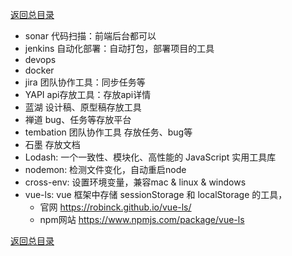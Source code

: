 [返回总目录](../README.md)

- sonar 代码扫描：前端后台都可以
- jenkins 自动化部署：自动打包，部署项目的工具
- devops
- docker
- jira 团队协作工具：同步任务等
- YAPI api存放工具：存放api详情
- 蓝湖 设计稿、原型稿存放工具
- 禅道 bug、任务等存放平台
- tembation 团队协作工具 存放任务、bug等
- 石墨 存放文档
- Lodash: 一个一致性、模块化、高性能的 JavaScript 实用工具库
- nodemon: 检测文件变化，自动重启node
- cross-env: 设置环境变量，兼容mac & linux & windows
- vue-ls: vue 框架中存储 sessionStorage 和 localStorage 的工具，
  - 官网 https://robinck.github.io/vue-ls/
  - npm网站 https://www.npmjs.com/package/vue-ls
 
[返回总目录](../README.md)

